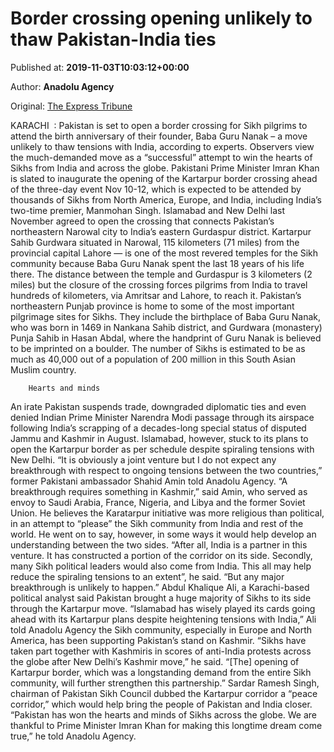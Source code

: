 
# Border crossing opening unlikely to thaw Pakistan-India ties

Published at: **2019-11-03T10:03:12+00:00**

Author: **Anadolu Agency**

Original: [The Express Tribune](https://tribune.com.pk/story/2092743/1-border-crossing-opening-unlikely-thaw-pak-india-ties/)

KARACHI  : Pakistan is set to open a border crossing for Sikh pilgrims to attend the birth anniversary of their founder, Baba Guru Nanak – a move unlikely to thaw tensions with India, according to experts.
Observers view the much-demanded move as a “successful” attempt to win the hearts of Sikhs from India and across the globe.
Pakistani Prime Minister Imran Khan is slated to inaugurate the opening of the Kartarpur border crossing ahead of the three-day event Nov 10-12, which is expected to be attended by thousands of Sikhs from North America, Europe, and India, including India’s two-time premier, Manmohan Singh.
Islamabad and New Delhi last November agreed to open the crossing that connects Pakistan’s northeastern Narowal city to India’s eastern Gurdaspur district.
Kartarpur Sahib Gurdwara situated in Narowal, 115 kilometers (71 miles) from the provincial capital Lahore — is one of the most revered temples for the Sikh community because Baba Guru Nanak spent the last 18 years of his life there.
The distance between the temple and Gurdaspur is 3 kilometers (2 miles) but the closure of the crossing forces pilgrims from India to travel hundreds of kilometers, via Amritsar and Lahore, to reach it.
Pakistan’s northeastern Punjab province is home to some of the most important pilgrimage sites for Sikhs. They include the birthplace of Baba Guru Nanak, who was born in 1469 in Nankana Sahib district, and Gurdwara (monastery) Punja Sahib in Hasan Abdal, where the handprint of Guru Nanak is believed to be imprinted on a boulder.
The number of Sikhs is estimated to be as much as 40,000 out of a population of 200 million in this South Asian Muslim country.

        Hearts and minds
      
An irate Pakistan suspends trade, downgraded diplomatic ties and even denied Indian Prime Minister Narendra Modi passage through its airspace following India’s scrapping of a decades-long special status of disputed Jammu and Kashmir in August.
Islamabad, however, stuck to its plans to open the Kartarpur border as per schedule despite spiraling tensions with New Delhi.
“It is obviously a joint venture but I do not expect any breakthrough with respect to ongoing tensions between the two countries,” former Pakistani ambassador Shahid Amin told Anadolu Agency.
“A breakthrough requires something in Kashmir,” said Amin, who served as envoy to Saudi Arabia, France, Nigeria, and Libya and the former Soviet Union.
He believes the Karatarpur initiative was more religious than political, in an attempt to “please” the Sikh community from India and rest of the world.
He went on to say, however, in some ways it would help develop an understanding between the two sides.
“After all, India is a partner in this venture. It has constructed a portion of the corridor on its side. Secondly, many Sikh political leaders would also come from India. This all may help reduce the spiraling tensions to an extent”, he said. “But any major breakthrough is unlikely to happen.”
Abdul Khalique Ali, a Karachi-based political analyst said Pakistan brought a huge majority of Sikhs to its side through the Kartarpur move.
“Islamabad has wisely played its cards going ahead with its Kartarpur plans despite heightening tensions with India,” Ali told Anadolu Agency the Sikh community, especially in Europe and North America, has been supporting Pakistan’s stand on Kashmir.
“Sikhs have taken part together with Kashmiris in scores of anti-India protests across the globe after New Delhi’s Kashmir move,” he said. “[The] opening of Kartarpur border, which was a longstanding demand from the entire Sikh community, will further strengthen this partnership.”
Sardar Ramesh Singh, chairman of Pakistan Sikh Council dubbed the Kartarpur corridor a “peace corridor,” which would help bring the people of Pakistan and India closer.
“Pakistan has won the hearts and minds of Sikhs across the globe. We are thankful to Prime Minister Imran Khan for making this longtime dream come true,” he told Anadolu Agency.
